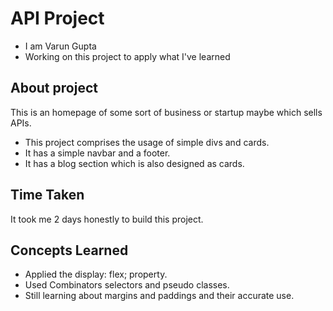 # API Project

   - I am Varun Gupta
   - Working on this project to apply what I've learned

## About project

This is an homepage of some sort of business or startup maybe which sells APIs.

 - This project comprises the usage of simple divs and cards.
 - It has a simple navbar and a footer.
 - It has a blog section which is also designed as cards.    

## Time Taken

It took me 2 days honestly to build this project.

## Concepts Learned

 - Applied the display: flex; property.
 - Used Combinators selectors and pseudo classes.
 - Still learning about margins and paddings and their accurate use.

